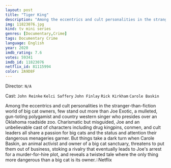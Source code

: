 ```yaml
---
layout: post
title: "Tiger King"
description: "Among the eccentrics and cult personalities in the stranger-than-fiction world of big cat owners, few stand out more than Joe Exotic, a mulleted, gun-toting polygamist and country western singer who presides over an Oklahoma roadside zoo. Charismatic but misguided, Joe and an unbelievable cast of characters including drug kingpins, conmen, and cult leaders all share a passion for big cats and the status and attention their dang.."
img: 11823076.jpg
kind: tv mini series
genres: [Documentary,Crime]
tags: Documentary Crime 
language: English
year: 2020
imdb_rating: 7.6
votes: 59341
imdb_id: 11823076
netflix_id: 81115994
color: 2A9D8F
---
```

Director: `N/A`  

Cast: `John Reinke` `Kelci Saffery` `John Finlay` `Rick Kirkham` `Carole Baskin` 

Among the eccentrics and cult personalities in the stranger-than-fiction world of big cat owners, few stand out more than Joe Exotic, a mulleted, gun-toting polygamist and country western singer who presides over an Oklahoma roadside zoo. Charismatic but misguided, Joe and an unbelievable cast of characters including drug kingpins, conmen, and cult leaders all share a passion for big cats and the status and attention their dangerous menageries garner. But things take a dark turn when Carole Baskin, an animal activist and owner of a big cat sanctuary, threatens to put them out of business, stoking a rivalry that eventually leads to Joe's arrest for a murder-for-hire plot, and reveals a twisted tale where the only thing more dangerous than a big cat is its owner.::Netflix